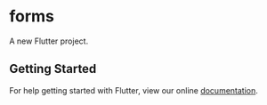 # forms

A new Flutter project.

## Getting Started

For help getting started with Flutter, view our online
[documentation](https://flutter.io/).

